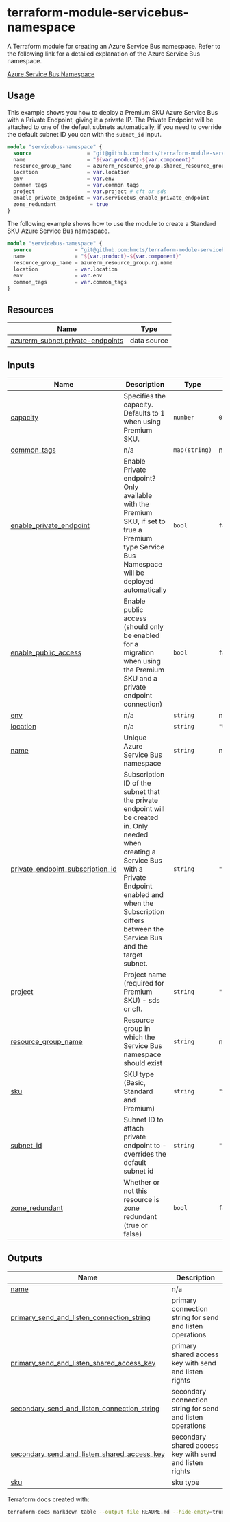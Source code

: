 # terraform-module-servicebus-namespace

A Terraform module for creating an Azure Service Bus namespace.
Refer to the following link for a detailed explanation of the Azure Service Bus namespace.

[Azure Service Bus Namespace](https://docs.microsoft.com/en-us/azure/service-bus-messaging/service-bus-messaging-overview)

## Usage

This example shows you how to deploy a Premium SKU Azure Service Bus with a Private Endpoint, giving it a private IP. The Private Endpoint will be attached to one of the default subnets automatically, if you need to override the default subnet ID you can with the `subnet_id` input.

```terraform
module "servicebus-namespace" {
  source                  = "git@github.com:hmcts/terraform-module-servicebus-namespace?ref=master"
  name                    = "${var.product}-${var.component}"
  resource_group_name     = azurerm_resource_group.shared_resource_group.name
  location                = var.location
  env                     = var.env
  common_tags             = var.common_tags
  project                 = var.project # cft or sds
  enable_private_endpoint = var.servicebus_enable_private_endpoint
  zone_redundant           = true
}
```

The following example shows how to use the module to create a Standard SKU Azure Service Bus namespace.

```terraform
module "servicebus-namespace" {
  source              = "git@github.com:hmcts/terraform-module-servicebus-namespace?ref=master"
  name                = "${var.product}-${var.component}"
  resource_group_name = azurerm_resource_group.rg.name
  location            = var.location
  env                 = var.env
  common_tags         = var.common_tags
}
```

<!-- BEGIN_TF_DOCS -->


## Resources

| Name | Type |
|------|------|
| [azurerm_subnet.private-endpoints](https://registry.terraform.io/providers/hashicorp/azurerm/latest/docs/data-sources/subnet) | data source |

## Inputs

| Name | Description | Type | Default | Required |
|------|-------------|------|---------|:--------:|
| <a name="input_capacity"></a> [capacity](#input\_capacity) | Specifies the capacity. Defaults to 1 when using Premium SKU. | `number` | `0` | no |
| <a name="input_common_tags"></a> [common\_tags](#input\_common\_tags) | n/a | `map(string)` | n/a | yes |
| <a name="input_enable_private_endpoint"></a> [enable\_private\_endpoint](#input\_enable\_private\_endpoint) | Enable Private endpoint? Only available with the Premium SKU, if set to true a Premium type Service Bus Namespace will be deployed automatically | `bool` | `false` | no |
| <a name="input_enable_public_access"></a> [enable\_public\_access](#input\_enable\_public\_access) | Enable public access (should only be enabled for a migration when using the Premium SKU and a private endpoint connection) | `bool` | `false` | no |
| <a name="input_env"></a> [env](#input\_env) | n/a | `string` | n/a | yes |
| <a name="input_location"></a> [location](#input\_location) | n/a | `string` | `"UK South"` | no |
| <a name="input_name"></a> [name](#input\_name) | Unique Azure Service Bus namespace | `string` | n/a | yes |
| <a name="input_private_endpoint_subscription_id"></a> [private\_endpoint\_subscription\_id](#input\_private\_endpoint\_subscription\_id) | Subscription ID of the subnet that the private endpoint will be created in. Only needed when creating a Service Bus with a Private Endpoint enabled and when the Subscription differs between the Service Bus and the target subnet. | `string` | `""` | no |
| <a name="input_project"></a> [project](#input\_project) | Project name (required for Premium SKU) - sds or cft. | `string` | `""` | no |
| <a name="input_resource_group_name"></a> [resource\_group\_name](#input\_resource\_group\_name) | Resource group in which the Service Bus namespace should exist | `string` | n/a | yes |
| <a name="input_sku"></a> [sku](#input\_sku) | SKU type (Basic, Standard and Premium) | `string` | `"Standard"` | no |
| <a name="input_subnet_id"></a> [subnet\_id](#input\_subnet\_id) | Subnet ID to attach private endpoint to - overrides the default subnet id | `string` | `""` | no |
| <a name="input_zone_redundant"></a> [zone\_redundant](#input\_zone\_redundant) | Whether or not this resource is zone redundant (true or false) | `bool` | `false` | no |

## Outputs

| Name | Description |
|------|-------------|
| <a name="output_name"></a> [name](#output\_name) | n/a |
| <a name="output_primary_send_and_listen_connection_string"></a> [primary\_send\_and\_listen\_connection\_string](#output\_primary\_send\_and\_listen\_connection\_string) | primary connection string for send and listen operations |
| <a name="output_primary_send_and_listen_shared_access_key"></a> [primary\_send\_and\_listen\_shared\_access\_key](#output\_primary\_send\_and\_listen\_shared\_access\_key) | primary shared access key with send and listen rights |
| <a name="output_secondary_send_and_listen_connection_string"></a> [secondary\_send\_and\_listen\_connection\_string](#output\_secondary\_send\_and\_listen\_connection\_string) | secondary connection string for send and listen operations |
| <a name="output_secondary_send_and_listen_shared_access_key"></a> [secondary\_send\_and\_listen\_shared\_access\_key](#output\_secondary\_send\_and\_listen\_shared\_access\_key) | secondary shared access key with send and listen rights |
| <a name="output_sku"></a> [sku](#output\_sku) | sku type |
<!-- END_TF_DOCS -->

Terraform docs created with:

```bash
terraform-docs markdown table --output-file README.md --hide-empty=true --output-mode inject --show providers,inputs,outputs .
```
